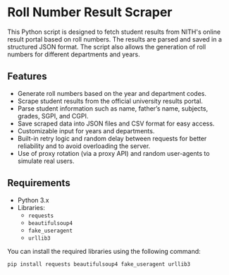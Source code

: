 # Roll Number Result Scraper

This Python script is designed to fetch student results from NITH's online result portal based on roll numbers.
The results are parsed and saved in a structured JSON format. The script also allows the generation of roll numbers for different departments and years.

## Features
- Generate roll numbers based on the year and department codes.
- Scrape student results from the official university results portal.
- Parse student information such as name, father’s name, subjects, grades, SGPI, and CGPI.
- Save scraped data into JSON files and CSV format for easy access.
- Customizable input for years and departments.
- Built-in retry logic and random delay between requests for better reliability and to avoid overloading the server.
- Use of proxy rotation (via a proxy API) and random user-agents to simulate real users.

## Requirements

- Python 3.x
- Libraries:
  - `requests`
  - `beautifulsoup4`
  - `fake_useragent`
  - `urllib3`
  
You can install the required libraries using the following command:

```bash
pip install requests beautifulsoup4 fake_useragent urllib3
